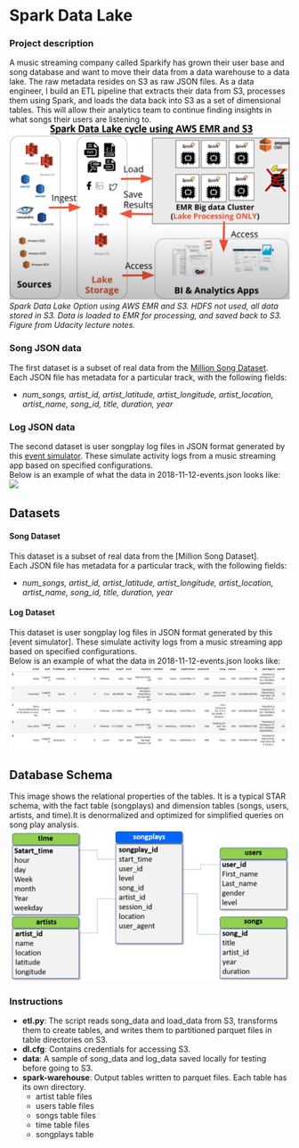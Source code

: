 # Spark Data Lake
### Project description
A music streaming company called Sparkify has grown their user base and song database and want to move their data from a data warehouse to a data lake.
The raw metadata resides on S3 as raw JSON files. As a data engineer, I build an ETL pipeline that extracts their data from S3, processes them using Spark, and loads the data back into S3 as a set of dimensional tables. This will allow their analytics team to continue finding insights in what songs their users are listening to.
![](images/DataLake.png)
*Spark Data Lake Option using AWS EMR and S3. HDFS not used, all data stored in S3. Data is loaded to EMR for processing, and saved back to S3.*
*Figure from Udacity lecture notes.*

### Song JSON data
The first dataset is a subset of real data from the [Million Song Dataset](http://millionsongdataset.com/).  
Each JSON file has metadata for a particular track, with the following fields:
- *num_songs, artist_id, artist_latitude, artist_longitude, artist_location, artist_name, song_id, title, duration, year*

### Log JSON data  
The second dataset is user songplay log files in JSON format generated by this [event simulator](https://github.com/Interana/eventsim). 
These simulate activity logs from a music streaming app based on specified configurations.  
Below is an example of what the data in 2018-11-12-events.json looks like:  
![](images/log-data.PNG)

## Datasets
#### Song Dataset
This dataset is a subset of real data from the [Million Song Dataset].  
Each JSON file has metadata for a particular track, with the following fields:
- *num_songs, artist_id, artist_latitude, artist_longitude, artist_location, artist_name, song_id, title, duration, year*

#### Log Dataset
This dataset is user songplay log files in JSON format generated by this [event simulator]. These simulate activity logs from a music streaming app based on specified configurations.  
Below is an example of what the data in 2018-11-12-events.json looks like:  
![](images/log_data.png) 
## Database Schema
This image shows the relational properties of the tables. It is a typical STAR schema, with the fact table (songplays) and dimension tables (songs, users, artists, and time).It is denormalized and optimized for simplified queries on song play analysis. 
![](images/Schema.png)

### Instructions
* **etl.py**: The script reads song_data and load_data from S3, transforms them to create tables, and writes them to partitioned parquet files in table directories on S3.
* **dl.cfg**: Contains credentials for accessing S3.
* **data**: A sample of song_data and log_data saved locally for testing before going to S3.
* **spark-warehouse**: Output tables written to parquet files. Each table has its own directory. 
    * artist table files
    * users table files
    * songs table files 
    * time table files 
    * songplays table
